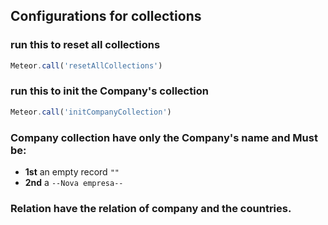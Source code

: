 ## Configurations for collections

### run this to reset all collections
``` javascript
Meteor.call('resetAllCollections')
```

### run this to init the Company's collection
``` javascript
Meteor.call('initCompanyCollection')
```

### Company collection have only the Company's name and Must be:
- __1st__ an empty record `""`
- __2nd__ a `--Nova empresa--`

### Relation have the relation of company and the countries.
